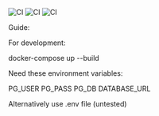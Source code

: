 
![CI](https://github.com/Mutestock/amb/workflows/deploy/badge.svg)
![CI](https://github.com/Mutestock/amb/workflows/rust/badge.svg)
![CI](https://github.com/Mutestock/amb/workflows/vue/badge.svg)

Guide:

For development:

docker-compose up --build

Need these environment variables:

PG_USER
PG_PASS
PG_DB
DATABASE_URL

Alternatively use .env file (untested)